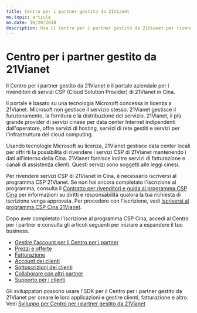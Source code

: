 ```yaml
---
title: Centro per i partner gestito da 21Vianet
ms.topic: article
ms.date: 10/29/2018
description: Usa il Centro per i partner gestito da 21Vianet per rivendere servizi CSP in Cina.
---
```

   
# <a name="partner-center-operated-by-21vianet"></a>Centro per i partner gestito da 21Vianet

Il Centro per i partner gestito da 21Vianet è il portale aziendale per i rivenditori di servizi CSP (Cloud Solution Provider) di 21Vianet in Cina. 

Il portale è basato su una tecnologia Microsoft concessa in licenza a 21Vianet. Microsoft non gestisce il servizio stesso. 21Vianet gestisce il funzionamento, la fornitura e la distribuzione del servizio. 21Vianet, il più grande provider di servizi cinese per data center Internet indipendenti dall'operatore, offre servizi di hosting, servizi di rete gestiti e servizi per l'infrastruttura del cloud computing. 

Usando tecnologie Microsoft su licenza, 21Vianet gestisce data center locali per offrirti la possibilità di rivendere i servizi CSP di 21Vianet mantenendo i dati all'interno della Cina. 21Vianet fornisce inoltre servizi di fatturazione e canali di assistenza clienti. Questi servizi sono soggetti alle leggi cinesi.

Per rivendere servizi CSP di 21Vianet in Cina, è necessario iscriversi al programma CSP 21Vianet. Se non hai ancora completato l'iscrizione al programma, consulta il [Contratto per rivenditori e guida al programma CSP Cina](csp-program-guide-and-agreements.md) per informazioni su diritti e responsabilità qualora la tua richiesta di iscrizione venga approvata. Per procedere con l'iscrizione, vedi [Iscriversi al programma CSP Cina 21Vianet](enrolling-in-the-csp-program.md).

Dopo aver completato l'iscrizione al programma CSP Cina, accedi al Centro per i partner e consulta gli articoli seguenti per iniziare a espandere il tuo business.  
   
-   [Gestire l'account per il Centro per i partner](partner-center-account-setup.md)
-   [Prezzi e offerte](see-offers-and-pricing.md)
-   [Fatturazione](billing.md)
-   [Account dei clienti](customer-accounts.md)
-   [Sottoscrizioni dei clienti](customer-subscriptions.md)
-   [Collaborare con altri partner](work-with-other-partners.md)
-   [Supporto per i clienti](customer-support.md)

Gli sviluppatori possono usare l'SDK per il Centro per i partner gestito da 21Vianet per creare le loro applicazioni e gestire clienti, fatturazione e altro. Vedi [Sviluppo per Centro per i partner gestito da 21Vianet](develop-for-partner-center.md)